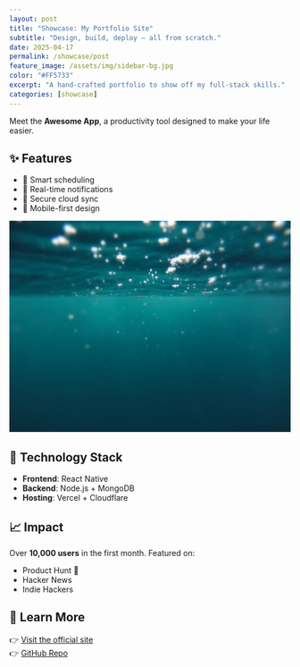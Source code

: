 ```yaml
---
layout: post
title: "Showcase: My Portfolio Site"
subtitle: "Design, build, deploy — all from scratch."
date: 2025-04-17
permalink: /showcase/post
feature_image: /assets/img/sidebar-bg.jpg
color: "#FF5733"
excerpt: "A hand-crafted portfolio to show off my full-stack skills."
categories: [showcase]
---
```

Meet the **Awesome App**, a productivity tool designed to make your life easier.

## ✨ Features

- 📆 Smart scheduling
- 🔔 Real-time notifications
- 💾 Secure cloud sync
- 📱 Mobile-first design

![App Screenshot](/assets/img/sidebar-bg.jpg)

## 🚀 Technology Stack

- **Frontend**: React Native
- **Backend**: Node.js + MongoDB
- **Hosting**: Vercel + Cloudflare

## 📈 Impact

Over **10,000 users** in the first month. Featured on:
- Product Hunt 🧡
- Hacker News
- Indie Hackers

## 🔗 Learn More

👉 [Visit the official site](https://example.com)  
👉 [GitHub Repo](https://github.com/username/awesome-app)
